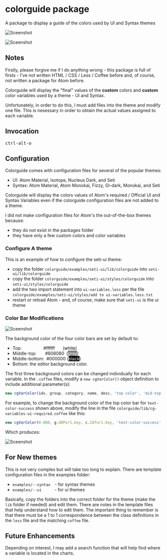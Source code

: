 # colorguide package

A package to display a guide of the colors used by UI and Syntax themes

![Sceenshot](https://cloud.githubusercontent.com/assets/17919240/17274519/e8c376fa-5699-11e6-9f21-aab794e32a23.png?raw=true)

![Sceenshot](https://cloud.githubusercontent.com/assets/17919240/17274538/e64c6db8-569a-11e6-817a-0246ff104287.png?raw=true)

## Notes

Firstly, please forgive me if I do anything wrong - this package is full of firsts - I've not written HTML / CSS / Less / Coffee before and, of course, not written a package for Atom before.

Colorguide will display the "final" values of the **custom** colors and **custom** color variables used by a theme - UI and Syntax.  

Unfortunately, in order to do this, I must add files into the theme and modify one file.  This is nesessary in order to obtain the actual values assigned to each variable.

## Invocation
<kbd>ctrl-alt-o<kbd>

## Configuration

Colorguide comes with configuration files for several of the popular themes:
- UI: Atom Material, Isotope, Nucleus Dark, and Seti
- Syntax: Atom Material, Atom Monokai, Fizzy, Gl-dark, Monokai, and Seti

Colorguide will display the colors values of Atom's required / Official UI and Syntax Variables even if the colorguide configuration files are not added to a theme.

I did not make configuration files for Atom's the out-of-the-box themes because:
- they do not exist in the packages folder
- they have only a few custom colors and color variables

### Configure A theme

This is an example of how to configure the seti-ui theme:

- copy the folder `colorguide/examples/seti-ui/lib/colorguide` into `seti-ui/lib/colorguide`
- copy the folder `colorguide/examples/seti-ui/styles/colorguide` into `seti-ui/styles/colorguide`
- add the two import statement into `ui-variables.less` per the file `colorguide/examples/seti-ui/styles/add to ui-variables.less.txt`
- restart or reload Atom - and, of course, make sure that `seti-ui` is the ui theme

### Color Bar Modifications

![Sceenshot](https://cloud.githubusercontent.com/assets/17919240/17276989/d02f093a-56ec-11e6-9fa8-8ab3e7a6a2ec.png?raw=true)

The background color of the four color bars are set by default to:
- Top:          #ffffff    (<span style="background-color:#ffffff; color:black">white</span>)
- Middle-top:    #808080 (<span style="background-color:#808080; color:white">gray</span>)
- Middle-bottom: #000000 (<span style="background-color:black; color:white">black</span>)
- Bottom: the editor background color.

The first three background colors can be changed individually for each variable.  In the `.coffee` files, modify a `new cgVarColor()` object definition to include additional parameter(s):

```javascript
new cgVarColor(idx, group, category, name, desc, 'top color', 'mid-top color', 'mid-bottom color')
```

For example, to change the background color of the top color bar for `text-color-success` shown above, modify the line in the file
`colorguide/lib/cg-variables-ui-required.coffee` like this:

```javascript
new cgVarColor(0.060, g.GRPur1.key, c.CATur1.key, 'text-color-success', 'General Text Color - Success (Green)', '#000080')
```

Which produces:

![Sceenshot](https://cloud.githubusercontent.com/assets/17919240/17277240/c1a633c4-56f2-11e6-92e5-169c3d8eca44.png?raw=true)

## For New themes

This is not very complex but will take too long to explain.  There are template configuration files in the examples folder:
- `examples/--syntax`  - for syntax themes
- `examples/--ui`      - for ui themes

Basically, copy the folders into the correct folder for the theme (make the `lib` folder if needed) and edit them.  There are notes in the template files that help understand how to edit them.  The important thing to remember is that there must be a 1 to 1 correspondence between the class definitions in the `less` file and the matching `coffee` file.

## Future Enhancements

Depending on interest, I may add a search function that will help find where a variable is located in the charts.
